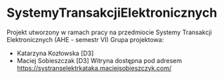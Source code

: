 # SystemyTransakcjiElektronicznych
Projekt utworzony w ramach pracy na przedmiocie Systemy Transakcji Elektronicznych (AHE - semestr VI)
Grupa projektowa:
- Katarzyna Kozłowska [D3]
- Maciej Sobieszczak [D3]
Witryna dostępna pod adresem https://systranselektrkataka.maciejsobieszczyk.com/
